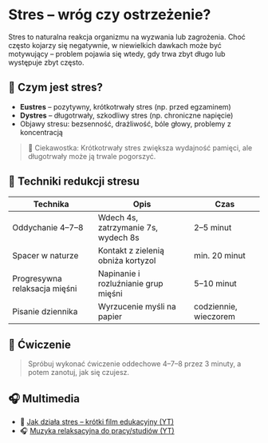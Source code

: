 # Stres – wróg czy ostrzeżenie?

Stres to naturalna reakcja organizmu na wyzwania lub zagrożenia. Choć często kojarzy się negatywnie, w niewielkich dawkach może być motywujący – problem pojawia się wtedy, gdy trwa zbyt długo lub występuje zbyt często.

## 📘 Czym jest stres?

- **Eustres** – pozytywny, krótkotrwały stres (np. przed egzaminem)
- **Dystres** – długotrwały, szkodliwy stres (np. chroniczne napięcie)
- Objawy stresu: bezsenność, drażliwość, bóle głowy, problemy z koncentracją

> 🧠 Ciekawostka: Krótkotrwały stres zwiększa wydajność pamięci, ale długotrwały może ją trwale pogorszyć.

## 🧘 Techniki redukcji stresu

| Technika | Opis | Czas |
|---------|------|------|
| Oddychanie 4–7–8 | Wdech 4s, zatrzymanie 7s, wydech 8s | 2–5 minut |
| Spacer w naturze | Kontakt z zielenią obniża kortyzol | min. 20 minut |
| Progresywna relaksacja mięśni | Napinanie i rozluźnianie grup mięśni | 5–10 minut |
| Pisanie dziennika | Wyrzucenie myśli na papier | codziennie, wieczorem |

## 🔧 Ćwiczenie

> Spróbuj wykonać ćwiczenie oddechowe 4–7–8 przez 3 minuty, a potem zanotuj, jak się czujesz.

## 🎧 Multimedia

- 🎥 [Jak działa stres – krótki film edukacyjny (YT)](https://www.youtube.com/watch?v=VN5HhP4h7pU)
- 🎧 [Muzyka relaksacyjna do pracy/studiów (YT)](https://www.youtube.com/watch?v=lFcSrYw-ARY)
